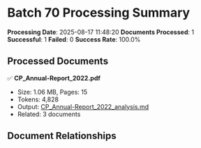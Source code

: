 # Batch 70 Processing Summary

**Processing Date**: 2025-08-17 11:48:20
**Documents Processed**: 1
**Successful**: 1
**Failed**: 0
**Success Rate**: 100.0%

## Processed Documents

✅ **CP_Annual-Report_2022.pdf**
   - Size: 1.06 MB, Pages: 15
   - Tokens: 4,828
   - Output: [CP_Annual-Report_2022_analysis.md](CP_Annual-Report_2022_analysis.md)
   - Related: 3 documents

## Document Relationships
